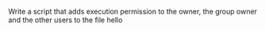 Write a script that adds execution permission to the owner, the group owner and the other users to the file hello
